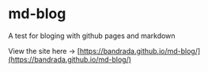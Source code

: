 # md-blog
A test for bloging with github pages and markdown

View the site here -> [https://bandrada.github.io/md-blog/](https://bandrada.github.io/md-blog/)